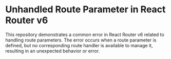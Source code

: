 # Unhandled Route Parameter in React Router v6

This repository demonstrates a common error in React Router v6 related to handling route parameters.  The error occurs when a route parameter is defined, but no corresponding route handler is available to manage it, resulting in an unexpected behavior or error.